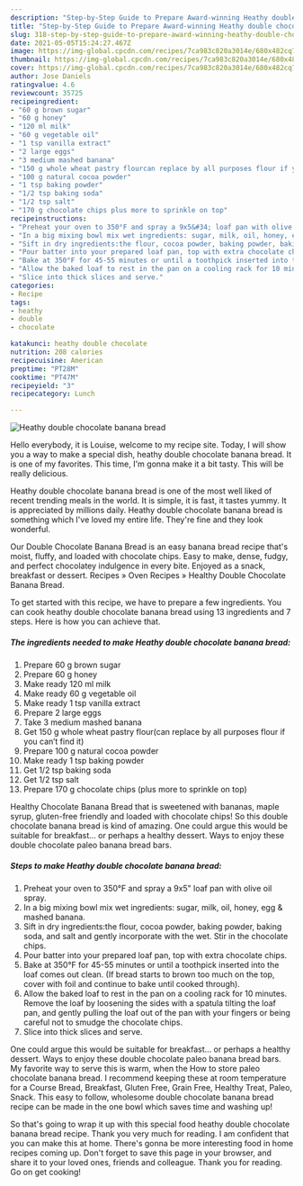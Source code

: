 ```yaml
---
description: "Step-by-Step Guide to Prepare Award-winning Heathy double chocolate banana bread"
title: "Step-by-Step Guide to Prepare Award-winning Heathy double chocolate banana bread"
slug: 318-step-by-step-guide-to-prepare-award-winning-heathy-double-chocolate-banana-bread
date: 2021-05-05T15:24:27.467Z
image: https://img-global.cpcdn.com/recipes/7ca983c820a3014e/680x482cq70/heathy-double-chocolate-banana-bread-recipe-main-photo.jpg
thumbnail: https://img-global.cpcdn.com/recipes/7ca983c820a3014e/680x482cq70/heathy-double-chocolate-banana-bread-recipe-main-photo.jpg
cover: https://img-global.cpcdn.com/recipes/7ca983c820a3014e/680x482cq70/heathy-double-chocolate-banana-bread-recipe-main-photo.jpg
author: Jose Daniels
ratingvalue: 4.6
reviewcount: 35725
recipeingredient:
- "60 g brown sugar"
- "60 g honey"
- "120 ml milk"
- "60 g vegetable oil"
- "1 tsp vanilla extract"
- "2 large eggs"
- "3 medium mashed banana"
- "150 g whole wheat pastry flourcan replace by all purposes flour if you cant find it"
- "100 g natural cocoa powder"
- "1 tsp baking powder"
- "1/2 tsp baking soda"
- "1/2 tsp salt"
- "170 g chocolate chips plus more to sprinkle on top"
recipeinstructions:
- "Preheat your oven to 350°F and spray a 9x5&#34; loaf pan with olive oil spray."
- "In a big mixing bowl mix wet ingredients: sugar, milk, oil, honey, egg &amp; mashed banana."
- "Sift in dry ingredients:the flour, cocoa powder, baking powder, baking soda, and salt and gently incorporate with the wet. Stir in the chocolate chips."
- "Pour batter into your prepared loaf pan, top with extra chocolate chips."
- "Bake at 350°F for 45-55 minutes or until a toothpick inserted into the loaf comes out clean. (If bread starts to brown too much on the top, cover with foil and continue to bake until cooked through)."
- "Allow the baked loaf to rest in the pan on a cooling rack for 10 minutes. Remove the loaf by loosening the sides with a spatula tilting the loaf pan, and gently pulling the loaf out of the pan with your fingers or being careful not to smudge the chocolate chips."
- "Slice into thick slices and serve."
categories:
- Recipe
tags:
- heathy
- double
- chocolate

katakunci: heathy double chocolate 
nutrition: 208 calories
recipecuisine: American
preptime: "PT28M"
cooktime: "PT47M"
recipeyield: "3"
recipecategory: Lunch

---
```



![Heathy double chocolate banana bread](https://img-global.cpcdn.com/recipes/7ca983c820a3014e/680x482cq70/heathy-double-chocolate-banana-bread-recipe-main-photo.jpg)

Hello everybody, it is Louise, welcome to my recipe site. Today, I will show you a way to make a special dish, heathy double chocolate banana bread. It is one of my favorites. This time, I'm gonna make it a bit tasty. This will be really delicious.

Heathy double chocolate banana bread is one of the most well liked of recent trending meals in the world. It is simple, it is fast, it tastes yummy. It is appreciated by millions daily. Heathy double chocolate banana bread is something which I've loved my entire life. They're fine and they look wonderful.

Our Double Chocolate Banana Bread is an easy banana bread recipe that&#39;s moist, fluffy, and loaded with chocolate chips. Easy to make, dense, fudgy, and perfect chocolatey indulgence in every bite. Enjoyed as a snack, breakfast or dessert. Recipes » Oven Recipes » Healthy Double Chocolate Banana Bread.


To get started with this recipe, we have to prepare a few ingredients. You can cook heathy double chocolate banana bread using 13 ingredients and 7 steps. Here is how you can achieve that.

<!--inarticleads1-->

##### The ingredients needed to make Heathy double chocolate banana bread:

1. Prepare 60 g brown sugar
1. Prepare 60 g honey
1. Make ready 120 ml milk
1. Make ready 60 g vegetable oil
1. Make ready 1 tsp vanilla extract
1. Prepare 2 large eggs
1. Take 3 medium mashed banana
1. Get 150 g whole wheat pastry flour(can replace by all purposes flour if you can’t find it)
1. Prepare 100 g natural cocoa powder
1. Make ready 1 tsp baking powder
1. Get 1/2 tsp baking soda
1. Get 1/2 tsp salt
1. Prepare 170 g chocolate chips (plus more to sprinkle on top)


Healthy Chocolate Banana Bread that is sweetened with bananas, maple syrup, gluten-free friendly and loaded with chocolate chips! So this double chocolate banana bread is kind of amazing. One could argue this would be suitable for breakfast… or perhaps a healthy dessert. Ways to enjoy these double chocolate paleo banana bread bars. 

<!--inarticleads2-->

##### Steps to make Heathy double chocolate banana bread:

1. Preheat your oven to 350°F and spray a 9x5&#34; loaf pan with olive oil spray.
1. In a big mixing bowl mix wet ingredients: sugar, milk, oil, honey, egg &amp; mashed banana.
1. Sift in dry ingredients:the flour, cocoa powder, baking powder, baking soda, and salt and gently incorporate with the wet. Stir in the chocolate chips.
1. Pour batter into your prepared loaf pan, top with extra chocolate chips.
1. Bake at 350°F for 45-55 minutes or until a toothpick inserted into the loaf comes out clean. (If bread starts to brown too much on the top, cover with foil and continue to bake until cooked through).
1. Allow the baked loaf to rest in the pan on a cooling rack for 10 minutes. Remove the loaf by loosening the sides with a spatula tilting the loaf pan, and gently pulling the loaf out of the pan with your fingers or being careful not to smudge the chocolate chips.
1. Slice into thick slices and serve.


One could argue this would be suitable for breakfast… or perhaps a healthy dessert. Ways to enjoy these double chocolate paleo banana bread bars. My favorite way to serve this is warm, when the How to store paleo chocolate banana bread. I recommend keeping these at room temperature for a Course Bread, Breakfast, Gluten Free, Grain Free, Healthy Treat, Paleo, Snack. This easy to follow, wholesome double chocolate banana bread recipe can be made in the one bowl which saves time and washing up! 

So that's going to wrap it up with this special food heathy double chocolate banana bread recipe. Thank you very much for reading. I am confident that you can make this at home. There's gonna be more interesting food in home recipes coming up. Don't forget to save this page in your browser, and share it to your loved ones, friends and colleague. Thank you for reading. Go on get cooking!
